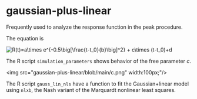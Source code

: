 # gaussian-plus-linear
Frequently used to analyze the response function in the peak procedure. 

The equation is

<img src="https://latex.codecogs.com/svg.image?R(t)=a\times&space;e^{-0.5\big[\frac{t-t_0}{b}\big]^2}&space;&plus;&space;c\times&space;(t-t_0)&plus;d" title="R(t)=a\times e^{-0.5\big[\frac{t-t_0}{b}\big]^2} + c\times (t-t_0)+d" />

The R script `simulation_parameters` shows behavior of the free parameter _c_. 

<img src="gaussian-plus-linear/blob/main/c.png" width:100px;"/>

The R script `gauss_lin_nls` have a function to fit the Gaussian+linear model using `nlxb`, the Nash variant of the Marquardt nonlinear least squares.
